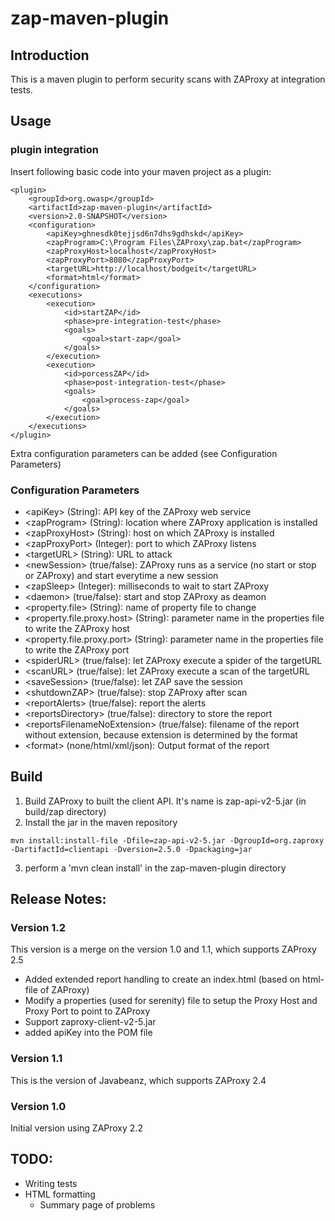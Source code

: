 zap-maven-plugin
================
Introduction
------------
This is a maven plugin to perform security scans with ZAProxy at integration tests.

Usage
-----
### plugin integration
Insert following basic code into your maven project as a plugin:

~~~~~
<plugin>
    <groupId>org.owasp</groupId>
    <artifactId>zap-maven-plugin</artifactId>
    <version>2.0-SNAPSHOT</version>
    <configuration>
        <apiKey>ghnesdk0tejjsd6n7dhs9gdhskd</apiKey>
        <zapProgram>C:\Program Files\ZAProxy\zap.bat</zapProgram>
        <zapProxyHost>localhost</zapProxyHost>
        <zapProxyPort>8080</zapProxyPort>
        <targetURL>http://localhost/bodgeit</targetURL>
        <format>html</format>
    </configuration>
    <executions>
        <execution>
            <id>startZAP</id>
            <phase>pre-integration-test</phase>
            <goals>
                <goal>start-zap</goal>
            </goals>
        </execution>
        <execution>
            <id>porcessZAP</id>
            <phase>post-integration-test</phase>
            <goals>
                <goal>process-zap</goal>
            </goals>
        </execution>
    </executions>
</plugin>
~~~~~

Extra configuration parameters can be added (see Configuration Parameters)

### Configuration Parameters
* &lt;apiKey&gt; (String): API key of the ZAProxy web service
* &lt;zapProgram&gt; (String): location where ZAProxy application is installed
* &lt;zapProxyHost&gt; (String): host on which ZAProxy is installed
* &lt;zapProxyPort&gt; (Integer): port to which ZAProxy listens
* &lt;targetURL&gt; (String): URL to attack
* &lt;newSession&gt; (true/false): ZAProxy runs as a service (no start or stop or ZAProxy) and start everytime a new session
* &lt;zapSleep&gt; (Integer): milliseconds to wait to start ZAProxy
* &lt;daemon&gt; (true/false): start and stop ZAProxy as deamon
* &lt;property.file&gt; (String): name of property file to change
* &lt;property.file.proxy.host&gt; (String): parameter name in the properties file to write the ZAProxy host
* &lt;property.file.proxy.port&gt; (String): parameter name in the properties file to write the ZAProxy port 
* &lt;spiderURL&gt; (true/false): let ZAProxy execute a spider of the targetURL
* &lt;scanURL&gt; (true/false): let ZAProxy execute a scan of the targetURL
* &lt;saveSession&gt; (true/false): let ZAP save the session 
* &lt;shutdownZAP&gt; (true/false): stop ZAProxy after scan
* &lt;reportAlerts&gt; (true/false): report the alerts
* &lt;reportsDirectory&gt; (true/false): directory to store the report
* &lt;reportsFilenameNoExtension&gt; (true/false): filename of the report without extension, because extension is determined by the format
* &lt;format&gt; (none/html/xml/json): Output format of the report

Build
-----
1) Build ZAProxy to built the client API. It's name is zap-api-v2-5.jar (in build/zap directory)
2) Install the jar in the maven repository
~~~~~
mvn install:install-file -Dfile=zap-api-v2-5.jar -DgroupId=org.zaproxy -DartifactId=clientapi -Dversion=2.5.0 -Dpackaging=jar
~~~~~
3) perform a 'mvn clean install' in the zap-maven-plugin directory

Release Notes:
--------------

### Version 1.2
This version is a merge on the version 1.0 and 1.1, which supports ZAProxy 2.5
- Added extended report handling to create an index.html (based on html-file of ZAProxy)
- Modify a properties (used for serenity) file to setup the Proxy Host and Proxy Port to point to ZAProxy
- Support zaproxy-client-v2-5.jar
- added apiKey into the POM file

### Version 1.1
This is the version of Javabeanz, which supports ZAProxy 2.4

### Version 1.0
Initial version using ZAProxy 2.2

TODO:
-----
- Writing tests
- HTML formatting
    - Summary page of problems
